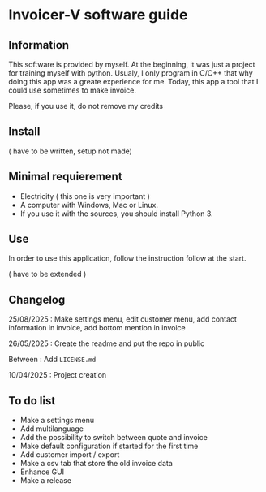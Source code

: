 # Invoicer-V software guide  

## Information  

This software is provided by myself. At the beginning, it was just a project for training myself with python.
Usualy, I only program in C/C++ that why doing this app was a greate experience for me.
Today, this app a tool that I could use sometimes to make invoice.

Please, if you use it, do not remove my credits  

## Install  

( have to be written, setup not made)

## Minimal requierement   

* Electricity ( this one is very important )
* A computer with Windows, Mac or Linux.  
* If you use it with the sources, you should install Python 3.  

## Use  

In order to use this application, follow the instruction follow at the start.

( have to be extended )

## Changelog  

25/08/2025 : Make settings menu, edit customer menu, add contact information in invoice, add bottom mention in invoice

26/05/2025 : Create the readme and put the repo in public  

Between : Add ```LICENSE.md```

10/04/2025 : Project creation

## To do list  

* Make a settings menu  
* Add multilanguage  
* Add the possibility to switch between quote and invoice  
* Make default configuration if started for the first time  
* Add customer import / export   
* Make a csv tab that store the old invoice data
* Enhance GUI
* Make a release
